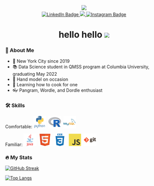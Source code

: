 
<div id="header" align="center">
  <img src="https://media.giphy.com/media/TvVAUNS3tfqaQ/giphy.gif">
</div>

<div id="badges" align="center">
  <a href="https://www.linkedin.com/in/ekim1396/">
    <img src="https://img.shields.io/badge/resume-blue?style=for-the-badge&logo=linkedin&logoColor=white" alt="LinkedIn Badge"/>
  </a>
   <a href="https://www.juliakim.me">
    <img src="https://img.shields.io/badge/website-beige?style=for-the-badge&Color=pink"/>
  </a>
  <a href="https://www.instagram.com/kimjoolia">
    <img src="https://img.shields.io/badge/life-pink?style=for-the-badge&logo=instagram&logoColor=white" alt="Instagram Badge"/>
  </a>
</div>
<h1 align="center">
  hello hello
  <img src="https://media.giphy.com/media/hvRJCLFzcasrR4ia7z/giphy.gif" width="30px"/>
</h1>

### 🏡 About Me

- 📍 New York City since 2019
- 📚 Data Science student in QMSS program at Columbia University, graduating May 2022
- 💅 Hand model on occasion
- 🌱 Learning how to cook for one
- 👓 Pangram, Wordle, and Dordle enthusiast

### :hammer_and_wrench: Skills

<div>
Comfortable:
  <img src="https://github.com/devicons/devicon/blob/master/icons/python/python-original-wordmark.svg" title="Python" alt="Python" width="40" height="40"/>&nbsp;
  <img src="https://github.com/devicons/devicon/blob/master/icons/r/r-original.svg" title="r" alt="r" width="40" height="40"/>&nbsp;
  <img src="https://github.com/devicons/devicon/blob/master/icons/mysql/mysql-original-wordmark.svg" title="MySQL"  alt="MySQL" width="40" height="40"/>&nbsp;
  
Familiar:
  <img src="https://github.com/devicons/devicon/blob/master/icons/java/java-original-wordmark.svg" title="Java" alt="Java" width="40" height="40"/>&nbsp;
  <img src="https://github.com/devicons/devicon/blob/master/icons/html5/html5-original.svg" title="HTML5" alt="HTML" width="40" height="40"/>&nbsp;
  <img src="https://github.com/devicons/devicon/blob/master/icons/css3/css3-plain-wordmark.svg"  title="CSS3" alt="CSS" width="40" height="40"/>&nbsp;
  <img src="https://github.com/devicons/devicon/blob/master/icons/javascript/javascript-original.svg" title="JavaScript" alt="JavaScript" width="40" height="40"/>&nbsp;
  <img src="https://github.com/devicons/devicon/blob/master/icons/git/git-original-wordmark.svg" title="Git" alt="Git" width="40" height="40"/>&nbsp;
</div>

### :fire: My Stats

[![GitHub Streak](http://github-readme-streak-stats.herokuapp.com?user=ekimz&theme=dark&background=000000)](https://git.io/streak-stats)

[![Top Langs](https://github-readme-stats.vercel.app/api/top-langs/?username=ekimz&layout=compact&theme=vision-friendly-dark)](https://github.com/anuraghazra/github-readme-stats)
